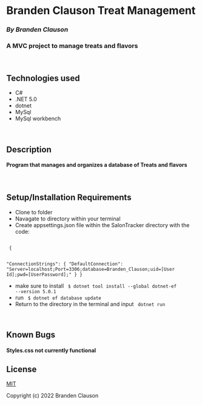 
# Branden Clauson Treat Management

### ***By Branden Clauson***
### A MVC project to manage treats and flavors

<p>&nbsp<p>

## **Technologies used**

* C#
* .NET 5.0
* dotnet
* MySql
* MySql workbench

<p>&nbsp<p>

## **Description**

#### Program that manages and organizes a database of Treats and flavors


<p>&nbsp<p>

## **Setup/Installation Requirements**
* Clone to folder
* Navagate to directory within your terminal
* Create appsettings.json file within the SalonTracker directory with the code:
 <code> 
 {
  
  "ConnectionStrings": {
    "DefaultConnection": "Server=localhost;Port=3306;database=Branden_Clauson;uid=[User Id];pwd=[UserPassword];"
  }
}
</code>

* make sure to install <code> $ dotnet tool install --global dotnet-ef --version 5.0.1 </code>
* run <code> $ dotnet ef database update </code>
* Return to the directory in the terminal and input <code> dotnet run </code>


<p>&nbsp<p>

## **Known Bugs**

#### Styles.css not currently functional

## **License**

[MIT](LICENSE.txt)

Copyright (c) 2022 Branden Clauson

<p>&nbsp<p>